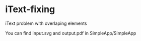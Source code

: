 # iText-fixing
iText problem with overlaping elements

You can find input.svg and output.pdf in SimpleApp/SimpleApp
